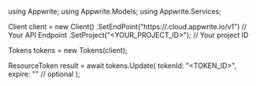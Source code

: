 using Appwrite;
using Appwrite.Models;
using Appwrite.Services;

Client client = new Client()
    .SetEndPoint("https://<REGION>.cloud.appwrite.io/v1") // Your API Endpoint
    .SetProject("<YOUR_PROJECT_ID>"); // Your project ID

Tokens tokens = new Tokens(client);

ResourceToken result = await tokens.Update(
    tokenId: "<TOKEN_ID>",
    expire: "" // optional
);